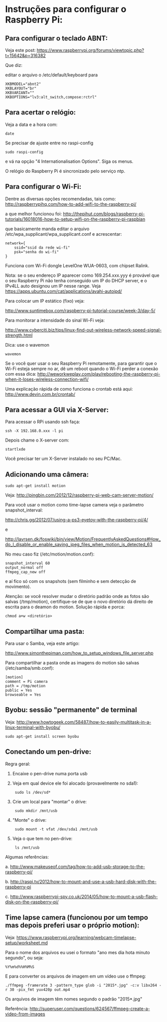Instruções para configurar o Raspberry Pi:
==========================================

Para configurar o teclado ABNT:
------------------------------

Veja este post: https://www.raspberrypi.org/forums/viewtopic.php?t=15642&p=316382

Que diz:

editar o arquivo o /etc/default/keyboard para


    XKBMODEL="abnt2" 
    XKBLAYOUT="br"
    XKBVARIANT=""
    XKBOPTIONS="lv3:alt_switch,compose:rctrl"

Para acertar o relógio:
----------------------

Veja a data e a hora com:

    date
    
Se precisar de ajuste entre no raspi-config

    sudo raspi-config
    
e vá na opção "4 Internationalisation Options". Siga os menus.

O relógio do Raspberry Pi é sincronizado pelo serviço ntp.

Para configurar o Wi-Fi:
------------------------

Dentre as diversas opções recomendadas, tais como:
http://raspberrypihq.com/how-to-add-wifi-to-the-raspberry-pi/

a que melhor funcionou foi:
http://thepihut.com/blogs/raspberry-pi-tutorials/16018016-how-to-setup-wifi-on-the-raspberry-pi-raspbian

que basicamente manda editar o arquivo /etc/wpa_supplicant/wpa_supplicant.conf
e acrescentar:


    network={
        ssid="ssid da rede wi-fi"
        psk="senha do wi-fi"
    }

Funciona com Wi-Fi dongle LevelOne WUA-0603, com chipset Ralink.

Nota: se o seu endereço IP aparecer como 169.254.xxx.yyy é provável que
o seu Raspberry Pi não tenha conseguido um IP do DHCP server, e o IPv4LL
auto designou um IP nesse range. Veja https://apps.ubuntu.com/cat/applications/avahi-autoipd/

Para colocar um IP estático (fixo) veja:

http://www.suntimebox.com/raspberry-pi-tutorial-course/week-3/day-5/

Para monitorar a intensidade do sinal Wi-Fi veja:

http://www.cyberciti.biz/tips/linux-find-out-wireless-network-speed-signal-strength.html

Dica: use o wavemon

    wavemon
    
Se o você quer usar o seu Raspberry Pi remotamente, para garantir que o Wi-Fi esteja sempre no
ar, dê um reboot quando o Wi-Fi perder a conexão com essa dica: http://weworkweplay.com/play/rebooting-the-raspberry-pi-when-it-loses-wireless-connection-wifi/

Uma explicação rápida de como funciona o crontab está aqui: http://www.devin.com.br/crontab/


Para acessar a GUI via X-Server:
--------------------------------

Para acessar o RPi usando ssh faça: 

    ssh -X 192.168.0.xxx -l pi


Depois chame o X-server com: 

    startlxde

Você precisar ter um X-Server instalado no seu PC/Mac.

Adicionando uma câmera:
----------------------

    sudo apt-get install motion

Veja: http://pingbin.com/2012/12/raspberry-pi-web-cam-server-motion/

Para você usar o motion como time-lapse camera veja o parâmetro snapshot_interval:

http://chris.gg/2012/07/using-a-ps3-eyetoy-with-the-raspberry-pi/4/

e

http://lavrsen.dk/foswiki/bin/view/Motion/FrequentlyAskedQuestions#How_do_I_disable_or_enable_saving_jpeg_files_when_motion_is_detected_63

No meu caso fiz (/etc/motion/motion.conf):

    snapshot_interval 60
    output_normal off
    ffmpeg_cap_new off
    
e aí fico só com os snapshots (sem filminho e sem detecção de movimento).

Atenção: se você resolver mudar o diretório padrão onde as fotos são salvas
(/tmp/motion), certifique-se de que o novo diretório dá direito de escrita 
para o deamon do motion. Solução rápida e porca:

    chmod a+w <diretório>
    
    

Compartilhar uma pasta:
----------------------

Para usar o Samba, veja este artigo:

http://www.simonthepiman.com/how_to_setup_windows_file_server.php

Para compartilhar a pasta onde as imagens do motion são salvas (/etc/samba/smb.conf):

    [motion]
    comment = Pi camera
    path = /tmp/motion
    public = Yes
    browseable = Yes

Byobu: sessão "permanente" de terminal
-------------------------------------

Veja: http://www.howtogeek.com/58487/how-to-easily-multitask-in-a-linux-terminal-with-byobu/

    sudo apt-get install screen byobu

Conectando um pen-drive:
------------------------

Regra geral:

1. Encaixe o pen-drive numa porta usb

2. Veja em qual device ele foi alocado (provavelmente no sda1):

        sudo ls /dev/sd*

3. Crie um local para "montar" o drive:

        sudo mkdir /mnt/usb
    
4. "Monte" o drive:

        sudo mount -t vfat /dev/sda1 /mnt/usb
    
5. Veja o que tem no pen-drive:

        ls /mnt/usb
    
Algumas referências:

a. http://www.makeuseof.com/tag/how-to-add-usb-storage-to-the-raspberry-pi/

b. http://raspi.tv/2012/how-to-mount-and-use-a-usb-hard-disk-with-the-raspberry-pi

c. http://www.raspberrypi-spy.co.uk/2014/05/how-to-mount-a-usb-flash-disk-on-the-raspberry-pi/

Time lapse camera (funcionou por um tempo mas depois preferi usar o próprio motion):
-----------------

Veja: https://www.raspberrypi.org/learning/webcam-timelapse-setup/worksheet.md

Para o nome dos arquivos eu usei o formato "ano mes dia hota minuto segundo", ou seja:

    %Y%m%d%%H%M%S

E para converter os arquivos de imagem em um vídeo use o ffmpeg:

    ./ffmpeg -framerate 3 -pattern_type glob -i "2015*.jpg" -c:v libx264 -r 30 -pix_fmt yuv420p out.mp4
    
Os arquivos de imagem têm nomes segundo o padrão "2015*.jpg"

Referência: http://superuser.com/questions/624567/ffmpeg-create-a-video-from-images


